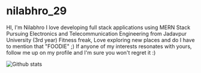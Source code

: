 # nilabhro_29
HI, I'm Nilabhro
I love developing full stack applications using MERN Stack
Pursuing Electronics and Telecommunication Engineering from Jadavpur University (3rd year)
Fitness freak, Love exploring new places and do I have to mention that "FOODIE" ;)
If anyone of my interests resonates with yours, follow me up on my profile and I'm sure you won't regret it :)


![Github stats](https://github-readme-stats.vercel.app/api?username=Nilabhro29)



